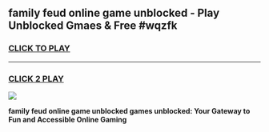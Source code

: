 
## family feud online game unblocked - Play Unblocked Gmaes & Free #wqzfk
<h3>
<a href="https://premium.freeplayer.one?title=family_feud_online_game_unblocked&ref=01M">CLICK TO PLAY</a></h3>
<hr>

<h3>
<a href="https://premium.freeplayer.one?title=family_feud_online_game_unblocked&ref=01M">CLICK 2 PLAY</a>
  
</h3>

<a href="https://premium.freeplayer.one?title=family_feud_online_game_unblocked&ref=01M"><img src="https://clearcache.store/games.png"></a>


**family feud online game unblocked games unblocked: Your Gateway to Fun and Accessible Online Gaming**
